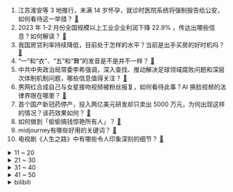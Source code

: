 1. 江苏淮安等 3 地推行，未满 14 岁怀孕，就诊时医院系统将强制报告给公安，如何看待这一举措？ [:link:](https://www.zhihu.com/question/592189640)
2. 2023 年 1-2 月份全国规模以上工业企业利润下降 22.9% ，传达出哪些信息？如何解读？ [:link:](https://www.zhihu.com/question/592093850)
3. 我国房贷利率持续降低，目前处于怎样的水平？当前是出手买房的好时机吗？ [:link:](https://www.zhihu.com/question/592176459)
4. “一”和“衣”、“五”和“舞”的发音是不是并不一样？ [:link:](https://www.zhihu.com/question/591796243)
5. 中共中央政治局常委李希强调，深入查找、推动解决足球领域腐败问题和深层次体制机制问题，哪些信息值得关注？ [:link:](https://www.zhihu.com/question/592189665)
6. 男网红合成自己与女星接吻视频被粉丝报复，如何看待此事？AI 换脸视频的法律界限在哪里？ [:link:](https://www.zhihu.com/question/592121050)
7. 首个国产新冠药停产，投入两亿美元研发却只卖出 5000 万元，为何出现这样的情况？该药效果如何？ [:link:](https://www.zhihu.com/question/592283402)
8. 如何做到「偷偷搞钱惊艳所有人」？ [:link:](https://www.zhihu.com/question/592108248)
9. midjourney有哪些好用的关键词？ [:link:](https://www.zhihu.com/question/567622115)
10. 电视剧《人生之路》中有哪些令人印象深刻的细节？ [:link:](https://www.zhihu.com/question/590854713)
<details>
<summary>11 ~ 20</summary>

11. 如何看待 B 站下架新海诚动画《你的名字》？ [:link:](https://www.zhihu.com/question/591607451)
12. 如何看待「韦神」出的数学题初二生给出标准答案？该题难度如何？ [:link:](https://www.zhihu.com/question/592101172)
13. 伽利略入狱的真实原因是什么？ [:link:](https://www.zhihu.com/question/58709094)
14. 考研备考初期大家也都会有学不进的情况吗？ [:link:](https://www.zhihu.com/question/527948402)
15. 3000左右的手机给爸妈用，有什么推荐？ [:link:](https://www.zhihu.com/question/587087011)
16. 你心情不好的时候都喜欢听什么歌？ [:link:](https://www.zhihu.com/question/591990083)
17. 如何评价ive回归正规一辑先行曲《Kitsch》？ [:link:](https://www.zhihu.com/question/592164800)
18. 新加坡宣布「李显龙今日起将访华，为期 6 天」，有哪些信息值得关注？ [:link:](https://www.zhihu.com/question/592087357)
19. 如何看待刘宇宁在直播中回应「姐弟婚姻」传闻，称「我曾经结过婚没有孩子」？ [:link:](https://www.zhihu.com/question/592121230)
20. 毕业工作一年给家里七万块，父亲认为孝顺儿女应该是全部工资上交，也就是我得给十几万，怎么办? [:link:](https://www.zhihu.com/question/583561622)
</details>
<details>
<summary>21 ~ 30</summary>

21. 国企待了 10 年，35 岁了想辞职，工作还好找吗？ [:link:](https://www.zhihu.com/question/589914734)
22. 阿里巴巴创始人马云已回国，如何看待当前阿里巴巴发展现状及前景？还有哪些信息值得关注？ [:link:](https://www.zhihu.com/question/592116382)
23. 湖北一团伙流窜 8 省盗窃 26 起发视频炫耀，揣巨款大喊「哥们，没毛病」，该团伙会收到怎样的处罚？ [:link:](https://www.zhihu.com/question/592104032)
24. 当发现自己相亲被「二选一」的时候，你会怎么做？ [:link:](https://www.zhihu.com/question/591438274)
25. 为什么大雄的父母愿意养活哆啦 A 梦？ [:link:](https://www.zhihu.com/question/545685021)
26. 大S索讨 750 万元新台币生活费，台北法院判汪小菲败诉，如何从法律角度解读？ [:link:](https://www.zhihu.com/question/592106519)
27. 贵州「村 BA」总冠军诞生，黔东南州队获得冠军，如何看待「村 BA」的火爆？能给民间赛事发展什么启发？ [:link:](https://www.zhihu.com/question/592163234)
28. 工资6000元/月，劳动合同签订是1650元/月，辞退后，经济补偿金该怎样补偿? [:link:](https://www.zhihu.com/question/588402873)
29. 普京称俄中未建立「军事同盟」，两国没有威胁任何国家，有哪些信息值得关注？ [:link:](https://www.zhihu.com/question/591997698)
30. 上海一试验田实现「喝着咖啡吹着空调种地」，这对我国农业现代化有何积极意义？你还知道哪些农业「黑科技」？ [:link:](https://www.zhihu.com/question/592105083)
</details>
<details>
<summary>31 ~ 40</summary>

31. 为什么练武身体要放松，放松了以后发力要怎么发呢？ [:link:](https://www.zhihu.com/question/589569033)
32. 大家减肥跑步的时候跑十公里会休息嘛？是边走边跑还是一直跑？ [:link:](https://www.zhihu.com/question/591647289)
33. 努力工作、赚钱，到底为了什么？ [:link:](https://www.zhihu.com/question/591790474)
34. 30＋职场女性没结婚，无对象，家里一直催婚，该如何与父母沟通，是一直没遇到对的人，与其将就不如单身？ [:link:](https://www.zhihu.com/question/589193836)
35. 如果不考虑钱，你最想做什么？ [:link:](https://www.zhihu.com/question/588044697)
36. 天赋和努力哪个更重要啊? [:link:](https://www.zhihu.com/question/586599833)
37. 圆锥曲线有没有统一的方程？ [:link:](https://www.zhihu.com/question/312917758)
38. 在《英雄联盟》中如何设计一个拥有离散性血条的英雄？ [:link:](https://www.zhihu.com/question/591838832)
39. 上班带饭早上做还是晚上做比较好？ [:link:](https://www.zhihu.com/question/591602229)
40. 女性想要送给男友一款香水，有什么可以推荐的吗？ [:link:](https://www.zhihu.com/question/589539291)
</details>
<details>
<summary>41 ~ 50</summary>

41. 金庸为什么没安排给张无忌一个实力相当的对手来打怪升级？ [:link:](https://www.zhihu.com/question/31634991)
42. 为什么程序员都喜欢开源的软件? [:link:](https://www.zhihu.com/question/590119720)
43. IGN公布了游戏《鸣潮》 11 分钟实机演示视频，看后你有什么想说的，有哪些期待？ [:link:](https://www.zhihu.com/question/592104329)
44. 如何评价《原神》3.5版本下半的神里\申鹤卡池的流水逼近历史新高？ [:link:](https://www.zhihu.com/question/591612614)
45. 王慧文与「一流科技」达成并购意向，「中国版OpenAI」吹响集结号，有哪些信息值得关注？ [:link:](https://www.zhihu.com/question/592237961)
46. 杭州除了西湖、灵隐寺、雷峰塔等知名景点外，还有什么地方好玩？ [:link:](https://www.zhihu.com/question/349238642)
47. 为什么健身后力气增长了，但肌肉去没怎么长？ [:link:](https://www.zhihu.com/question/579979230)
48. x86（AMD64）架构能否砍掉一些古老的指令集来提高能效比？ [:link:](https://www.zhihu.com/question/590486278)
49. 《海贼王》炽天使S-鲨对战甚平，甚平能打赢吗？ [:link:](https://www.zhihu.com/question/592005750)
50. 动辄零百加速破5秒的新能源车，日常驾驶需要这么快吗？ [:link:](https://www.zhihu.com/question/589423546)
</details><details>
<summary>bilibili</summary>

1. 【何同学】我们做了一台中文打字机... [:link:](//www.bilibili.com/video/BV1Sk4y1471G)
2. 狗是谁？（3） [:link:](//www.bilibili.com/video/BV1vN411K7e9)
3. 现在小龙虾团购如此之便宜，便宜到你看完还想再吃吗？一分价钱一分货，便宜真的没好货！ [:link:](//www.bilibili.com/video/BV1Pc411L7Zh)
4. 下棋 逃脱的关键在于 有没有一个人在远方等你 [:link:](//www.bilibili.com/video/BV1EL411R7iq)
5. 几块破纸板能做出什么大片......卧槽？！？！ [:link:](//www.bilibili.com/video/BV1uo4y1x7zw)
6. 消防局如何点燃旧金山？【神奇组织05】 [:link:](//www.bilibili.com/video/BV1Ug4y1W7KB)
7. 你画你的我猜我的（3） [:link:](//www.bilibili.com/video/BV1Zk4y147qs)
8. 胖富豪带女同事在东北夜店花四位数找刺激，场面真是太狂野了！【还愿挑战ep20-夜未央disco】 [:link:](//www.bilibili.com/video/BV1k84y1u7Be)
9. 《上下五千年》带解析，建议逐帧观看～ [:link:](//www.bilibili.com/video/BV1Rc41157go)
10. 大臣是铃芽的隐喻？《铃芽之旅》深度解读，新海诚的灾难哲学与人情温暖 [:link:](//www.bilibili.com/video/BV1Y84y137AC)
<details>
<summary>11 ~ 20</summary>

11. 做人没必要太正常 [:link:](//www.bilibili.com/video/BV1AX4y1o7Qj)
12. 奶爆新番！四月最值得期待的10部动画！快醒醒这次真的能看了！【泛式】 [:link:](//www.bilibili.com/video/BV1LN411K78D)
13. 在现实中制作岩浆怎么那么难呐，蠢失败了！【非科普/娱乐视频】 [:link:](//www.bilibili.com/video/BV1th411G7HS)
14. 凌晨出门寻觅！好吃痛哭流涕！ [:link:](//www.bilibili.com/video/BV1hN411K7fq)
15. 我裂开 [:link:](//www.bilibili.com/video/BV1Vv4y1V7uR)
16. 三年之约！极致还原！《铃芽之旅》真人版！ [:link:](//www.bilibili.com/video/BV1xk4y147oL)
17. 粉丝不会化妆 明星化妆师在线改妆 [:link:](//www.bilibili.com/video/BV1Ek4y147yK)
18. 优 美 的 南 京 话 [:link:](//www.bilibili.com/video/BV1Co4y1s7mV)
19. 10只龙虾熬一颗糖果 吃一口有多神奇？ [:link:](//www.bilibili.com/video/BV1mT411z77h)
20. 四川，它...它复活了！！ [:link:](//www.bilibili.com/video/BV1Tg4y1s7YP)
</details>
<details>
<summary>21 ~ 30</summary>

21. 这次，你的硬币可以兑换成真的了！ [:link:](//www.bilibili.com/video/BV1EM4y1z7LZ)
22. 这个游戏出现在21世纪还是太抽象了！！ [:link:](//www.bilibili.com/video/BV1N84y1G7QP)
23. 当我们在校园合唱节中唱你被骗了…… [:link:](//www.bilibili.com/video/BV1mv4y157NA)
24. TA来了！是你们期望的教辅！ [:link:](//www.bilibili.com/video/BV1H24y1773U)
25. 举手之劳成就你我他方便，拜拜的时候暖到我了， #内容过于真实 #骑士 #记录美好回忆 [:link:](//www.bilibili.com/video/BV1ok4y1x7rw)
26. 这不是全国统一的吗？！ [:link:](//www.bilibili.com/video/BV13c411L7gB)
27. 评分7.5！惊喜or拉胯？新海诚新作铃芽之旅Day1影评！ [:link:](//www.bilibili.com/video/BV1HM411g79r)
28. 当历史老师突然在课堂上打开了刺客信条... [:link:](//www.bilibili.com/video/BV1M84y137gb)
29. 第22国环球骑行到达世界第2小国:摩纳哥 [:link:](//www.bilibili.com/video/BV13c411779c)
30. 二次元的孤独 [:link:](//www.bilibili.com/video/BV1zg4y1W7WQ)
</details>
<details>
<summary>31 ~ 40</summary>

31. 我是如何快速学习一个领域的 [:link:](//www.bilibili.com/video/BV11o4y1s7VY)
32. 听说我们不害怕，密室员工掏出了电锯... [:link:](//www.bilibili.com/video/BV12M411u7AM)
33. 情侣千万不要玩的默契挑战！！！ [:link:](//www.bilibili.com/video/BV1gM4y1z7hd)
34. 比亚迪998！这种车我再也不想开第二次！！ [:link:](//www.bilibili.com/video/BV1oV4y1X754)
35. 【鬼谷说】鲤形目：学好数理化，淡水称王霸 [:link:](//www.bilibili.com/video/BV1sx4y1A7ZD)
36. 《明日方舟》2023「音律联觉-愚夜密函」先导预告 [:link:](//www.bilibili.com/video/BV1CV4y1D77S)
37. 国风才是真顶流！那英马嘉祺神级翻唱《兰亭序》｜声生不息宝岛季 [:link:](//www.bilibili.com/video/BV1Zo4y1W7dS)
38. 为了学会这段舞蹈，我自制了一个【艺术装置】 [:link:](//www.bilibili.com/video/BV1oX4y1d7NQ)
39. 我在全中国到处认爷爷？ [:link:](//www.bilibili.com/video/BV1PX4y1o742)
40. 骑行归来在乡村，今天去乡里蹭饭，花30块舒舒服服泡个温泉 [:link:](//www.bilibili.com/video/BV1PT411z7Nv)
</details>
<details>
<summary>41 ~ 50</summary>

41. 微醺版《百年孤寂》 [:link:](//www.bilibili.com/video/BV1gg4y1s7jN)
42. 花3天做一碗面，居然只能卖10来块钱？ [:link:](//www.bilibili.com/video/BV1Rk4y1x7Vt)
43. 米山舞新动画来了！泽野弘之 x 秦基博 x 荒木哲郎buff叠满! [:link:](//www.bilibili.com/video/BV1Us4y1E79U)
44. 《棕 熊 的 鲑 鱼 盛 宴》 [:link:](//www.bilibili.com/video/BV18M411g7Fx)
45. 这首诡谲的《无人区玫瑰》原唱来啦！自己与自己激情对唱 [:link:](//www.bilibili.com/video/BV1aT411z7Tk)
46. 最快赚钱世界纪录：6分钟赚24421金币！只需快这半秒就足够了！ [:link:](//www.bilibili.com/video/BV1aY4y1Q7wv)
47. 一块石头能弹300次？慢放120倍，三分钟学会打水漂！ [:link:](//www.bilibili.com/video/BV1px4y1A7E8)
48. 【STN快报第七季09】生化危机5re发售后，非洲黑人都消失了 [:link:](//www.bilibili.com/video/BV1Ko4y1W7G2)
49. 《小川同学是女生》 [:link:](//www.bilibili.com/video/BV17g4y1W75y)
50. 《 绿 色 炸 鸡 》 [:link:](//www.bilibili.com/video/BV1XL411D7az)
</details>
<details>
<summary>51 ~ 60</summary>

51. 警花第一次体验吃生腌海鲜，点了满满一大桌，越吃越上头 [:link:](//www.bilibili.com/video/BV1PL411R7dq)
52. 【TF家族】《一起去做的N件事》第十九件事：一起来捉迷藏吧 [:link:](//www.bilibili.com/video/BV1QM4y1B7n4)
53. pdd这个盲盒真的不算诈骗吗？在线等！很急！ [:link:](//www.bilibili.com/video/BV17T411r7uw)
54. 大型纪录片-《文森特传奇》 [:link:](//www.bilibili.com/video/BV1Ck4y1x7vD)
55. 上镜丑？我研究了易梦玲拍照法️...发现90%模特竟然都这么拍！ [:link:](//www.bilibili.com/video/BV12L411Q7Pk)
56. 粉丝当爹当妈，还要当孙子。这届明星也太好做了吧？【老爷系偶像】 [:link:](//www.bilibili.com/video/BV1224y177ch)
57. 请..请问男孩子这样撒娇正常吗？.. [:link:](//www.bilibili.com/video/BV1284y137v5)
58. "啊!我关错发动机了!"详解复兴航空235号班机空难 [:link:](//www.bilibili.com/video/BV13L411R7CU)
59. 自制全屋水冷！10台电脑爆改别墅散热！绿色高效热管理！【科技达】 [:link:](//www.bilibili.com/video/BV1524y177YC)
60. 剪视频的时候我真的被变态吐了 [:link:](//www.bilibili.com/video/BV1gc411L7Co)
</details>
<details>
<summary>61 ~ 70</summary>

61. 走100米就给500块！这些被百米路困住的人，把我看哭了 ...... [:link:](//www.bilibili.com/video/BV14L411X7ys)
62. 我用了整整4个月，完成3-2上九！创造云顶历史！ [:link:](//www.bilibili.com/video/BV1qx4y1A7Mg)
63. 植物大战僵尸的真面貌？ [:link:](//www.bilibili.com/video/BV1hL411D7MU)
64. 《老爹户缔》 [:link:](//www.bilibili.com/video/BV1km4y1671d)
65. 《崩坏：星穹铁道》前瞻特别节目 [:link:](//www.bilibili.com/video/BV1ms4y1S7Q4)
66. 铃芽之旅有遗憾吗？多少人觉得新海诚变了？深度解读新海诚的创作使命 [:link:](//www.bilibili.com/video/BV1BN411K7fx)
67. 你可曾见过如此丝滑的魂斗罗通关？ [:link:](//www.bilibili.com/video/BV1Nk4y147Nu)
68. 找女仆陪溜达一天 [:link:](//www.bilibili.com/video/BV1Xk4y1x7s9)
69. 【神里】⚡你能忍受王手的洗脑么⚡汪⚡ [:link:](//www.bilibili.com/video/BV1iX4y1d7oe)
70. 应该是有病 [:link:](//www.bilibili.com/video/BV1bM4y1z79P)
</details>
<details>
<summary>71 ~ 80</summary>

71. 能不能在法庭上整活（7） [:link:](//www.bilibili.com/video/BV14s4y1J7nG)
72. 【秋山】拖更一年，我把游戏带进现实，MC工作台极致还原 [:link:](//www.bilibili.com/video/BV1YT411z7p8)
73. 停云姐姐这么做，一定有她的大道理 [:link:](//www.bilibili.com/video/BV1Zo4y1s7sH)
74. 大伙认为主任A是真主任还是主任B呢？ [:link:](//www.bilibili.com/video/BV1R24y177p6)
75. 《 代 父 从 军 》 [:link:](//www.bilibili.com/video/BV1us4y1H7Th)
76. 对话，新海诚！！！！！！ [:link:](//www.bilibili.com/video/BV1rk4y1x7A2)
77. 这哪里还是游戏 明明就是现实！！！ [:link:](//www.bilibili.com/video/BV1cT411z7Gv)
78. 跳个舞放松一下脖子吧 [:link:](//www.bilibili.com/video/BV1kv4y157ZA)
79. 关于我夸了土耳其人的老婆他，直接给我免单这件事 [:link:](//www.bilibili.com/video/BV1gc411L7fB)
80. 【IGN】《鸣潮》11分钟实机演示 [:link:](//www.bilibili.com/video/BV1Qk4y1t78e)
</details>
<details>
<summary>81 ~ 90</summary>

81. 学校不让带漫画？老子自己画 [:link:](//www.bilibili.com/video/BV1gv4y157jb)
82. 来一次灵魂之间的交流 [:link:](//www.bilibili.com/video/BV1zX4y1d7NR)
83. 国服LOL 无限制特效大乱斗！ [:link:](//www.bilibili.com/video/BV15M4y1z7Rg)
84. 一个人去吃饭的路上，有棵树治好了我的孤独。 [:link:](//www.bilibili.com/video/BV1UM411u7eQ)
85. 峰哥抵达泰国北部，马上进入金三角 [:link:](//www.bilibili.com/video/BV1cM4y1U7bc)
86. 我攻略了老板最喜欢的女人！！！ [:link:](//www.bilibili.com/video/BV1wM4y1U7sV)
87. 有点摆烂，又有点积极 [:link:](//www.bilibili.com/video/BV11s4y1S7R7)
88. 开大给自己控住了 [:link:](//www.bilibili.com/video/BV16v4y157b1)
89. 水浒传，但是全女声配音 [:link:](//www.bilibili.com/video/BV1Mg4y1s7Ae)
90. 祖 传 技 能 [:link:](//www.bilibili.com/video/BV1zv4y1G7JH)
</details>
<details>
<summary>91 ~ 100</summary>

91. 浅唱一段铃芽之旅主题曲《すずめ》【多多poi】 [:link:](//www.bilibili.com/video/BV1Fo4y1x7Eg)
92. 街头邀请陌生人撕标签 [:link:](//www.bilibili.com/video/BV1Bh411V7KU)
93. 都什么年代，谁还嗑传统CP？！！ [:link:](//www.bilibili.com/video/BV1ss4y1H7VJ)
94. 看好了静香！这才是真正的嘴遁！ [:link:](//www.bilibili.com/video/BV1TM4y1z7cb)
95. 西游记里根本没有小白饼，难道我们都被骗了？ [:link:](//www.bilibili.com/video/BV18X4y1o7AN)
96. 出场几秒，却值几个亿！？电影片名里藏了多少奥秘？ [:link:](//www.bilibili.com/video/BV17h411G743)
97. 打开格局！这些东西远比想象大！ [:link:](//www.bilibili.com/video/BV1cX4y1R7gY)
98. 不进来看看？ [:link:](//www.bilibili.com/video/BV1eh411G7bK)
99. 我也喜欢看我哥笑着笑着不笑的样子！ [:link:](//www.bilibili.com/video/BV1fL41197zc)
100. 再见！真新镇的小智和皮卡丘，感谢26以来的陪伴【宝可梦最终章动画完结MAD】 [:link:](//www.bilibili.com/video/BV1GL411X78G)
</details></details>